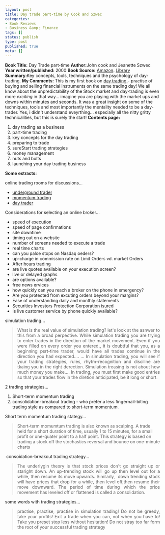 ```yaml
---
layout: post
title: Day trade part-time by Cook and Szwec
categories:
- Book Reviews
- Business &amp; Finance
tags: []
status: publish
type: post
published: true
meta: {}
---
```

<strong>Book Title:</strong> Day Trade part-time
<strong>Author:</strong>John cook and Jeanette Szwec
<strong>Year written/published:</strong> 2000
<strong>Book Source:</strong> <a href="http://www.amazon.com/Day-Trade-Part-Time-John-Cook/dp/047139310X/ref=sr_1_1/002-7792776-8528010?ie=UTF8&amp;s=books&amp;qid=1186894137&amp;sr=8-1">Amazon</a>. <a href="http://vistaweb.nlb.gov.sg/cgi-bin/cw_cgi?fullRecord+6190+3002+9828385+1+0">Library</a>
<strong>Summary:</strong>Key concepts, tools, techniques and the psychology of day-trading.
<strong>My Comments:</strong> This is my first book on <a href="http://en.wikipedia.org/wiki/Day_trading">day trading </a>- practise of buying and selling financial instruments on the same trading day! We all know about the unpredictability of the Stock market and day-trading is even more <em>exciting</em> in that way... imagine you are playing with the market ups and downs within minutes and seconds. It was a great insight on some of the techniques, tools and most importantly the mentality needed to be a day-trader. Yes, i didn't understand eveyrthing... especially all the nitty gritty technicalities, but this is surely the start!
<strong>Contents page:</strong>
<ol>
	<li>day trading as a business</li>
	<li>part-time trading</li>
	<li>key concepts for the day trading</li>
	<li>preparing to trade</li>
	<li>sureStart trading strategies</li>
	<li>money management</li>
	<li>nuts and bolts</li>
	<li>launching your day trading business</li>
</ol>
<strong>Some extracts:</strong>

online trading rooms for discussions...
<ul>
	<li><a href="http://www.undergroundtrader.com/nonflash.html">underground trader</a></li>
	<li><a href="http://mtrader.com/">momentum trading</a></li>
	<li><a href="http://daytraders.org/default.asp">day trader</a></li>
</ul>
Considerations for selecting an online broker...
<ul>
	<li>speed of execution</li>
	<li>speed of page confirmations</li>
	<li>site downtime</li>
	<li>timing out on a website</li>
	<li>number of screens needed to execute a trade</li>
	<li>real time charts</li>
	<li>can you palce stops on Nasdaq oeders?</li>
	<li>up-charge in commission rate on Limit Orders vd. market Orders</li>
	<li>After hours trading</li>
	<li>are live quotes available on your execution screen?</li>
	<li>live or delayed graphs</li>
	<li>are options available?</li>
	<li>free news ervices</li>
	<li>how quickly can you reach a broker on the phone in emergency?</li>
	<li>Are you protected from excuting orders beyond your margins?</li>
	<li>Ease of understanding daily and monthly statements</li>
	<li>Securities Investors Protection Corporation isured</li>
	<li>Is live customer service by phone quickly available?</li>
</ul>
simulation trading...
<blockquote>
<p align="justify">What is the real value of simulation trading? let's look at the asnwer to this from a broad perpective. While simulation trading you are trying to enter trades in the direction of the market movement. Even if you were filled on every order you entered., it is doubtful that you, as a beginning psrt-time trader, would have all trades continue in the direction you had expected.... ...
In simulation trading, you will see if your trading strategies, rules, rhytm-recognition and disciline are tkaing you in the right derection. Simulation treasing is not about how much money you make.... In trading, you must first make good entries so that your trades flow in the diretion anticipated, be it long or short.</blockquote>
2 trading strategies...
<ol>
	<li>Short-term momentum trading</li>
	<li>consolidation-breakout trading - who prefer a less fingernail-biting trading style as compared to short-term momentum.</li>
</ol>
Short term momentum trading stategy...
<blockquote>Short-term momumtum trading is also known as scalping. A trade held for a short duration of time, usually 1 to 15 minutes, for a small profit or one-quater point to a half point. This strategy is based on trading a stock off the stochastics reversal and bounce on one-minute charts</blockquote>
 consoidation-breakout trading strategy...
<blockquote>
<p align="justify">The underlygin theory is that stock prices don't go straight up or staright down. An up-trending stock will go up then level out for a while, then resume its move upwards. Similarly,  down trending stock will have prices that drop for a while, then level off,then resume their move downward. The period of time during which the price movement has leveled off or flattened is called a consolidation.</p>
</blockquote>
<p align="justify">some words with trading strategies...</p>

<blockquote>
<p align="justify">practise, practise, practise in simulation trading!
Do not be greedy, take your profits!
Exit a trade when you can, not when you have to!
Take you preset stop less without hesitation!
Do not stray too far form the root of your successful trading strategy</blockquote>
